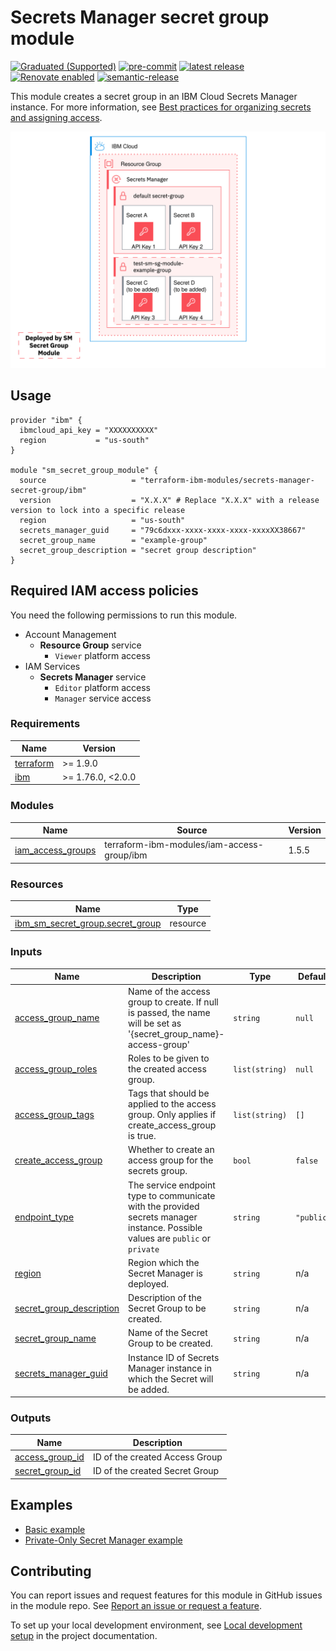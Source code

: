 # Secrets Manager secret group module

[![Graduated (Supported)](https://img.shields.io/badge/Status-Graduated%20(Supported)-brightgreen)](https://terraform-ibm-modules.github.io/documentation/#/badge-status)
[![pre-commit](https://img.shields.io/badge/pre--commit-enabled-brightgreen?logo=pre-commit&logoColor=white)](https://github.com/pre-commit/pre-commit)
[![latest release](https://img.shields.io/github/v/release/terraform-ibm-modules/terraform-ibm-secrets-manager-secret-group?logo=GitHub&sort=semver)](https://github.com/terraform-ibm-modules/terraform-ibm-secrets-manager-secret-group/releases/latest)
[![Renovate enabled](https://img.shields.io/badge/renovate-enabled-brightgreen.svg)](https://renovatebot.com/)
[![semantic-release](https://img.shields.io/badge/%20%20%F0%9F%93%A6%F0%9F%9A%80-semantic--release-e10079.svg)](https://github.com/semantic-release/semantic-release)

This module creates a secret group in an IBM Cloud Secrets Manager instance. For more information, see [Best practices for organizing secrets and assigning access](https://cloud.ibm.com/docs/secrets-manager?topic=secrets-manager-best-practices-organize-secrets#best-practices-secret-groups).

![Secrets Manager secret group module](./images/sm_secret-group.svg)

## Usage
```hcl
provider "ibm" {
  ibmcloud_api_key = "XXXXXXXXXX"
  region           = "us-south"
}

module "sm_secret_group_module" {
  source                   = "terraform-ibm-modules/secrets-manager-secret-group/ibm"
  version                  = "X.X.X" # Replace "X.X.X" with a release version to lock into a specific release
  region                   = "us-south"
  secrets_manager_guid     = "79c6dxxx-xxxx-xxxx-xxxx-xxxxXX38667"
  secret_group_name        = "example-group"
  secret_group_description = "secret group description"
}
```


## Required IAM access policies
You need the following permissions to run this module.

- Account Management
    - **Resource Group** service
        - `Viewer` platform access
- IAM Services
    - **Secrets Manager** service
        - `Editor` platform access
        - `Manager` service access

<!-- BEGINNING OF PRE-COMMIT-TERRAFORM DOCS HOOK -->
### Requirements

| Name | Version |
|------|---------|
| <a name="requirement_terraform"></a> [terraform](#requirement\_terraform) | >= 1.9.0 |
| <a name="requirement_ibm"></a> [ibm](#requirement\_ibm) | >= 1.76.0, <2.0.0 |

### Modules

| Name | Source | Version |
|------|--------|---------|
| <a name="module_iam_access_groups"></a> [iam\_access\_groups](#module\_iam\_access\_groups) | terraform-ibm-modules/iam-access-group/ibm | 1.5.5 |

### Resources

| Name | Type |
|------|------|
| [ibm_sm_secret_group.secret_group](https://registry.terraform.io/providers/IBM-Cloud/ibm/latest/docs/resources/sm_secret_group) | resource |

### Inputs

| Name | Description | Type | Default | Required |
|------|-------------|------|---------|:--------:|
| <a name="input_access_group_name"></a> [access\_group\_name](#input\_access\_group\_name) | Name of the access group to create. If null is passed, the name will be set as '{secret\_group\_name}-access-group' | `string` | `null` | no |
| <a name="input_access_group_roles"></a> [access\_group\_roles](#input\_access\_group\_roles) | Roles to be given to the created access group. | `list(string)` | `null` | no |
| <a name="input_access_group_tags"></a> [access\_group\_tags](#input\_access\_group\_tags) | Tags that should be applied to the access group. Only applies if create\_access\_group is true. | `list(string)` | `[]` | no |
| <a name="input_create_access_group"></a> [create\_access\_group](#input\_create\_access\_group) | Whether to create an access group for the secrets group. | `bool` | `false` | no |
| <a name="input_endpoint_type"></a> [endpoint\_type](#input\_endpoint\_type) | The service endpoint type to communicate with the provided secrets manager instance. Possible values are `public` or `private` | `string` | `"public"` | no |
| <a name="input_region"></a> [region](#input\_region) | Region which the Secret Manager is deployed. | `string` | n/a | yes |
| <a name="input_secret_group_description"></a> [secret\_group\_description](#input\_secret\_group\_description) | Description of the Secret Group to be created. | `string` | n/a | yes |
| <a name="input_secret_group_name"></a> [secret\_group\_name](#input\_secret\_group\_name) | Name of the Secret Group to be created. | `string` | n/a | yes |
| <a name="input_secrets_manager_guid"></a> [secrets\_manager\_guid](#input\_secrets\_manager\_guid) | Instance ID of Secrets Manager instance in which the Secret will be added. | `string` | n/a | yes |

### Outputs

| Name | Description |
|------|-------------|
| <a name="output_access_group_id"></a> [access\_group\_id](#output\_access\_group\_id) | ID of the created Access Group |
| <a name="output_secret_group_id"></a> [secret\_group\_id](#output\_secret\_group\_id) | ID of the created Secret Group |
<!-- END OF PRE-COMMIT-TERRAFORM DOCS HOOK -->

<!-- BEGIN EXAMPLES HOOK -->
## Examples

- [ Basic example](examples/basic)
- [ Private-Only Secret Manager example](examples/private)
<!-- END EXAMPLES HOOK -->

<!-- BEGIN CONTRIBUTING HOOK -->

<!-- Leave this section as is so that your module has a link to local development environment set up steps for contributors to follow -->
## Contributing

You can report issues and request features for this module in GitHub issues in the module repo. See [Report an issue or request a feature](https://github.com/terraform-ibm-modules/.github/blob/main/.github/SUPPORT.md).

To set up your local development environment, see [Local development setup](https://terraform-ibm-modules.github.io/documentation/#/local-dev-setup) in the project documentation.
<!-- Source for this readme file: https://github.com/terraform-ibm-modules/common-dev-assets/tree/main/module-assets/ci/module-template-automation -->
<!-- END CONTRIBUTING HOOK -->
